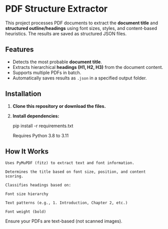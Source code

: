 # PDF Structure Extractor

This project processes PDF documents to extract the **document title** and **structured outline/headings** using font sizes, styles, and content-based heuristics. The results are saved as structured JSON files.

## Features

- Detects the most probable **document title**.
- Extracts hierarchical **headings (H1, H2, H3)** from the document content.
- Supports multiple PDFs in batch.
- Automatically saves results as `.json` in a specified output folder.

## Installation

   1. **Clone this repository or download the files.**

   2. **Install dependencies:**

         pip install -r requirements.txt

         Requires Python 3.8 to 3.11


## How It Works

    Uses PyMuPDF (fitz) to extract text and font information.

    Determines the title based on font size, position, and content scoring.

    Classifies headings based on:

    Font size hierarchy

    Text patterns (e.g., 1. Introduction, Chapter 2, etc.)

    Font weight (bold)

Ensure your PDFs are text-based (not scanned images).
